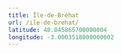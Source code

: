 ```yaml
---
title: Île-de-Bréhat
url: /ile-de-brehat/
latitude: 48.845865700000004
longitude: -3.0003518000000002
---
```

